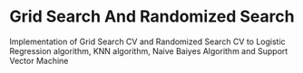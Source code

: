 # Grid Search And Randomized Search
Implementation of Grid Search CV and Randomized Search CV to Logistic Regression algorithm, KNN algorithm, Naive Baiyes Algorithm and Support Vector Machine
